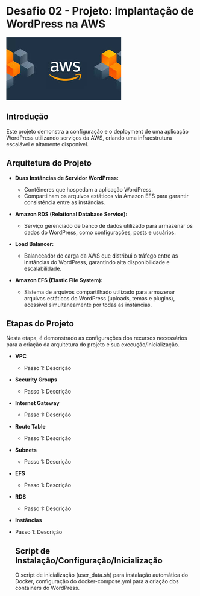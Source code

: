 
# Desafio 02 - Projeto: Implantação de WordPress na AWS

![Logo da Eagle Tecnologia](./logo.jpg)

## Introdução

Este projeto demonstra a configuração e o deployment de uma aplicação WordPress utilizando serviços da AWS, criando uma infraestrutura escalável e altamente disponível.



## Arquitetura do Projeto

-  **Duas Instâncias de Servidor WordPress:**
    
	-   Contêineres que hospedam a aplicação WordPress.
	- 	Compartilham os arquivos estáticos via Amazon EFS para garantir consistência entre as instâncias.  
      
    

-   **Amazon RDS (Relational Database Service):**
    
	-   Serviço gerenciado de banco de dados utilizado para armazenar os dados do WordPress, como configurações, posts e usuários.  
      
    

-   **Load Balancer:**   

	-   Balanceador de carga da AWS que distribui o tráfego entre as instâncias do WordPress, garantindo alta disponibilidade e escalabilidade.  
          

-   **Amazon EFS (Elastic File System):**
    
	-   Sistema de arquivos compartilhado utilizado para armazenar arquivos estáticos do WordPress (uploads, temas e plugins), acessível simultaneamente por todas as instâncias.
  
  

## Etapas do Projeto

Nesta etapa, é demonstrado as configurações dos recursos necessários para a criação da arquitetura do projeto e sua execução/inicialização.

  

-   **VPC**

	-   Passo 1: Descrição  


-  **Security Groups**
    
	-   Passo 1: Descrição  
      
-   **Internet Gateway**

	-   Passo 1: Descrição  
    
-   **Route Table**
    
	-   Passo 1: Descrição  
   
-   **Subnets**
    
	-   Passo 1: Descrição  
  
-   **EFS**
    
	-   Passo 1: Descrição  
    
-   **RDS**
    
	-   Passo 1: Descrição  
    
-   **Instâncias**
    
-   Passo 1: Descrição  
   
   

    ## Script de Instalação/Configuração/Inicialização 
    O script de inicialização (user_data.sh) para instalação automática do Docker, configuração do docker-compose.yml para a criação dos containers do WordPress.
    

